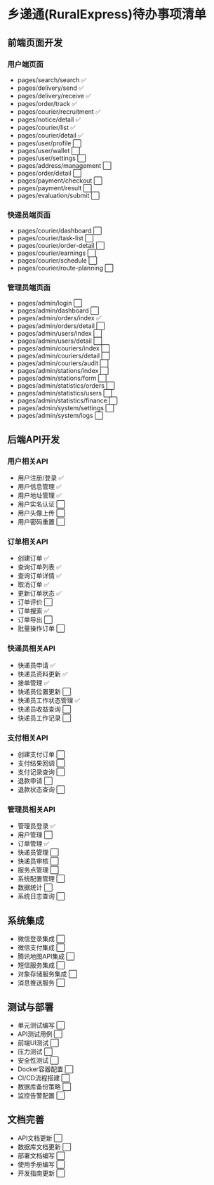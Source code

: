 # 乡递通(RuralExpress)待办事项清单

## 前端页面开发

### 用户端页面
- pages/search/search ✅
- pages/delivery/send ✅
- pages/delivery/receive ✅
- pages/order/track ✅
- pages/courier/recruitment ✅
- pages/notice/detail ✅
- pages/courier/list ✅
- pages/courier/detail ✅
- pages/user/profile ⬜
- pages/user/wallet ⬜
- pages/user/settings ⬜
- pages/address/management ⬜
- pages/order/detail ⬜
- pages/payment/checkout ⬜
- pages/payment/result ⬜
- pages/evaluation/submit ⬜

### 快递员端页面
- pages/courier/dashboard ⬜
- pages/courier/task-list ⬜
- pages/courier/order-detail ⬜
- pages/courier/earnings ⬜
- pages/courier/schedule ⬜
- pages/courier/route-planning ⬜

### 管理员端页面
- pages/admin/login ⬜
- pages/admin/dashboard ⬜
- pages/admin/orders/index ✅
- pages/admin/orders/detail ⬜
- pages/admin/users/index ⬜
- pages/admin/users/detail ⬜
- pages/admin/couriers/index ⬜
- pages/admin/couriers/detail ⬜
- pages/admin/couriers/audit ⬜
- pages/admin/stations/index ⬜
- pages/admin/stations/form ⬜
- pages/admin/statistics/orders ⬜
- pages/admin/statistics/users ⬜
- pages/admin/statistics/finance ⬜
- pages/admin/system/settings ⬜
- pages/admin/system/logs ⬜

## 后端API开发

### 用户相关API
- 用户注册/登录 ✅
- 用户信息管理 ✅
- 用户地址管理 ✅
- 用户实名认证 ⬜
- 用户头像上传 ⬜
- 用户密码重置 ⬜

### 订单相关API
- 创建订单 ✅
- 查询订单列表 ✅
- 查询订单详情 ✅
- 取消订单 ✅
- 更新订单状态 ✅
- 订单评价 ⬜
- 订单搜索 ✅
- 订单导出 ⬜
- 批量操作订单 ⬜

### 快递员相关API
- 快递员申请 ✅
- 快递员资料更新 ✅
- 接单管理 ✅
- 快递员位置更新 ⬜
- 快递员工作状态管理 ✅
- 快递员收益查询 ⬜
- 快递员工作记录 ⬜

### 支付相关API
- 创建支付订单 ⬜
- 支付结果回调 ⬜
- 支付记录查询 ⬜
- 退款申请 ⬜
- 退款状态查询 ⬜

### 管理员相关API
- 管理员登录 ✅
- 用户管理 ⬜
- 订单管理 ✅
- 快递员管理 ⬜
- 快递员审核 ⬜
- 服务点管理 ⬜
- 系统配置管理 ⬜
- 数据统计 ⬜
- 系统日志查询 ⬜

## 系统集成

- 微信登录集成 ⬜
- 微信支付集成 ⬜
- 腾讯地图API集成 ⬜
- 短信服务集成 ⬜
- 对象存储服务集成 ⬜
- 消息推送服务 ⬜

## 测试与部署

- 单元测试编写 ⬜
- API测试用例 ⬜
- 前端UI测试 ⬜
- 压力测试 ⬜
- 安全性测试 ⬜
- Docker容器配置 ⬜
- CI/CD流程搭建 ⬜
- 数据库备份策略 ⬜
- 监控告警配置 ⬜

## 文档完善

- API文档更新 ⬜
- 数据库文档更新 ⬜
- 部署文档编写 ⬜
- 使用手册编写 ⬜
- 开发指南更新 ⬜